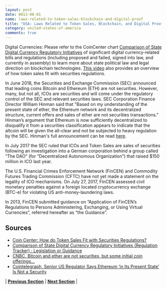 ```yaml
---
layout: post
date: 0013-08-01
name: laws-related-to-token-sales-blockchain-and-digital-proof
title: "USA: Laws Related to Token Sales, Blockchain, and Digital Proof"
category: united-states-of-america
comments: true
---
```


Digital Currencies: Please refer to the CoinCenter chart [Comparison of State Digital Currency Regulatory Initiatives](https://docs.google.com/spreadsheets/d/e/2PACX-1vRcG58P8grE68J4vX45yPCmZZccnVRY0bGF0wuaiJMAdS8ko5D18-_Xse1oVL2SJNeVB3HV8Fu0ZzRv/pubhtml?gid=0&single=true) of significant digital currency-related bills and regulations (including proposed and failed, signed into law, and currently in assembly) to learn more about state political law and legal direction on blockchain technologies. [This video](https://coincenter.org/entry/how-do-token-sales-fit-with-securities-regulations) also provides an overview of how token sales fit with securities regulations. 

In June 2018, the Securities and Exchange Commission (SEC) announced that leading coins Bitcoin and Ethereum (ETH) are not securities. However, many, but not all, ICOs are securities and will come under the regulatory control of the SEC and relevant securities laws. SEC Corporation Finance Director William Hinman said that "Based on my understanding of the present state of ether, the Ethereum network and its decentralized structure, current offers and sales of ether are not securities transactions." Hinman’s argument that Ethereum is now sufficiently decentralized to disqualify it from a securities classification appears to indicate that the altcoin will be given the all-clear and not be subjected to heavy regulation by the SEC. Hinman's full announcement can be read [here](https://www.sec.gov/news/speech/speech-hinman-061418). 

In July 2017 the SEC ruled that ICOs and Token Sales are sales of securities following an investigation into a German corporation behind a group called “The DAO” (for “Decentralized Autonomous Organization”) that raised $150 million in ICO last year.

The U.S. Financial Crimes Enforcement Network (FinCEN) and Commodity Futures Trading Commission (CFTC) have not yet made a statement on the legality of ICO mechanisms. On July 27, 2017, FinCEN assessed civil monetary penalties against a foreign located cryptocurrency exchange (BTC-e) for violating US anti-money-laundering laws.

In 2013, FinCEN submitted guidance on “Application of FinCEN’s Regulations to Persons Administering, Exchanging, or Using Virtual Currencies”, referred hereafter as “the Guidance”.



Sources
------ 
- [Coin Center: How do Token Sales Fit with Securities Regulations?](https://coincenter.org/entry/how-do-token-sales-fit-with-securities-regulations)
- [Comparison of State Digital Currency Regulatory Initiatives (Regulation Tracker) : Legislation or Guidance](https://docs.google.com/spreadsheets/d/e/2PACX-1vRcG58P8grE68J4vX45yPCmZZccnVRY0bGF0wuaiJMAdS8ko5D18-_Xse1oVL2SJNeVB3HV8Fu0ZzRv/pubhtml?gid=0&single=true)
- [CNBC, Bitcoin and ether are not securities, but some initial coin offerings...](https://www.cnbc.com/video/2018/06/14/sec-bitcoin-ethereum-not-securities.html)
- [Cointelegraph, Senior US Regulator Says Ethereum ‘in Its Present State’ Is Not a Security](https://cointelegraph.com/news/senior-us-regulator-says-ethereum-in-its-present-state-is-not-a-security)


| **[Previous Section](https://neo-project.github.io/global-blockchain-compliance-hub//united-states-of-america/USA-governing-by-law.html)** | **[Next Section](https://neo-project.github.io/global-blockchain-compliance-hub//united-states-of-america/USA-securities-related-laws.html)** |


